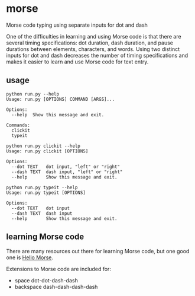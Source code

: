 # morse
Morse code typing using separate inputs for dot and dash

One of the difficulties in learning and using Morse code is that there are several timing specifications: dot duration, dash duration, and pause durations between elements, characters, and words. Using two distinct inputs for dot and dash decreases the number of timing specifications and makes it easier to learn and use Morse code for text entry.

## usage
```
python run.py --help
Usage: run.py [OPTIONS] COMMAND [ARGS]...

Options:
  --help  Show this message and exit.

Commands:
  clickit
  typeit

python run.py clickit --help
Usage: run.py clickit [OPTIONS]

Options:
  --dot TEXT   dot input, "left" or "right"
  --dash TEXT  dash input, "left" or "right"
  --help       Show this message and exit.

python run.py typeit --help
Usage: run.py typeit [OPTIONS]

Options:
  --dot TEXT   dot input
  --dash TEXT  dash input
  --help       Show this message and exit.
```

## learning Morse code

There are many resources out there for learning Morse code, but one good one is [Hello Morse](https://experiments.withgoogle.com/collection/morse).

Extensions to Morse code are included for:
* space     dot-dot-dash-dash
* backspace dash-dash-dash-dash
